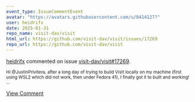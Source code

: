 ```yaml
---
event_type: IssueCommentEvent
avatar: "https://avatars.githubusercontent.com/u/8414127?"
user: heidrifx
date: 2025-01-31
repo_name: visit-dav/visit
html_url: https://github.com/visit-dav/visit/issues/17269
repo_url: https://github.com/visit-dav/visit
---
```


<a href='https://github.com/heidrifx' target='_blank'>heidrifx</a> commented on issue <a href='https://github.com/visit-dav/visit/issues/17269' target='_blank'>visit-dav/visit#17269</a>.

<small>Hi @JustinPrivitera, after a long day of trying to build VisIt locally on my machine (first using WSL2 which did not work, then under Fedora 41), I finally got it to built and working!  ...</small>

<a href='https://github.com/visit-dav/visit/issues/17269' target='_blank'>View Comment</a>